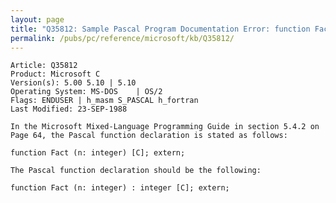 ```yaml
---
layout: page
title: "Q35812: Sample Pascal Program Documentation Error: function Fact"
permalink: /pubs/pc/reference/microsoft/kb/Q35812/
---
```


	Article: Q35812
	Product: Microsoft C
	Version(s): 5.00 5.10 | 5.10
	Operating System: MS-DOS    | OS/2
	Flags: ENDUSER | h_masm S_PASCAL h_fortran
	Last Modified: 23-SEP-1988
	
	In the Microsoft Mixed-Language Programming Guide in section 5.4.2 on
	Page 64, the Pascal function declaration is stated as follows:
	
	function Fact (n: integer) [C]; extern;
	
	The Pascal function declaration should be the following:
	
	function Fact (n: integer) : integer [C]; extern;
